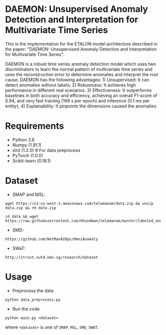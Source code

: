 # DAEMON: Unsupervised Anomaly Detection and Interpretation for Multivariate Time Series
This is the implementation for the ETALON model architecture described in the paper: "DAEMON: Unsupervised Anomaly Detection and Interpretation for Multivariate Time Series".

DAEMON is a robust time series anomaly detection model which uses two discriminators to learn the normal pattern of multivariate time series and uses the reconstruction error to determine anomalies and interpret the root cause. DAEMON has the following advantages: 1) Unsupervised: It can detect anomalies without labels; 2) Robustness: It achieves high performance in different real scenarios. 3) Effectiveness: It outperforms baselines in both accuracy and efficiency, achieving an overall F1-score of 0.94, and very fast training (169 s per epoch) and inference (0.1 ms per entity); 4) Explainability: It pinpoints the dimensions caused the anomalies.

# Requirements

* Python 3.6
* Numpy (1.91.1)
* xlrd (1.2.0) # For data preprocess
* PyTorch (1.0.0)
* Scikit-learn (0.19.1)

# Dataset

* SMAP and MSL:

```
wget https://s3-us-west-2.amazonaws.com/telemanom/data.zip && unzip data.zip && rm data.zip

cd data && wget https://raw.githubusercontent.com/khundman/telemanom/master/labeled_anomalies.csv
```

* SMD:

```
https://github.com/NetManAIOps/OmniAnomaly
```

* SWaT:

```
http://itrust.sutd.edu.sg/research/dataset
```

# Usage 

* Preprocess the data

```
python data_preprocess.py
```

* Run the code

```
python main.py <dataset>
```

where `<dataset>` is one of `SMAP`, `MSL`, `SMD`, `SWAT`.
